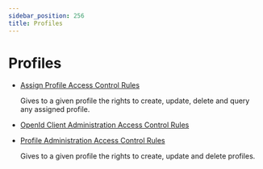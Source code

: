 ```yaml
---
sidebar_position: 256
title: Profiles
---
```


# Profiles

* [Assign Profile Access Control Rules](assignprofileaccesscontrolrules/index "Assign Profile Access Control Rules")

  Gives to a given profile the rights to create, update, delete and query any assigned profile.
* [OpenId Client Administration Access Control Rules](openidclientadministrationaccesscontrolrules/index "OpenIdClientAdministrationAccessControlRules")
* [Profile Administration Access Control Rules](profileadministrationaccesscontrolrules/index "Profile Administration Access Control Rules")

  Gives to a given profile the rights to create, update and delete profiles.